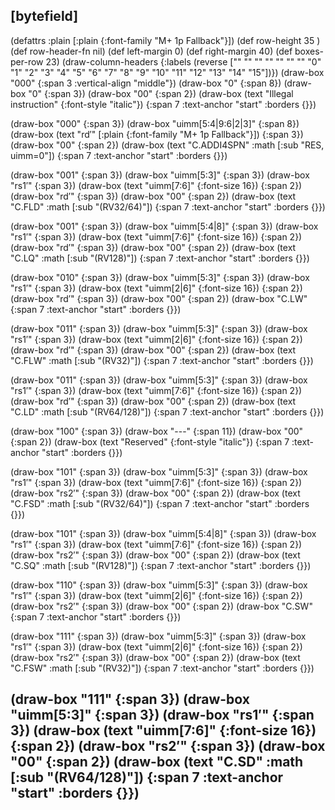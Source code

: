 ## [bytefield]

(defattrs :plain [:plain {:font-family "M+ 1p Fallback"}])
(def row-height 35 )
(def row-header-fn nil)
(def left-margin 0)
(def right-margin 40)
(def boxes-per-row 23)
(draw-column-headers {:labels (reverse ["" "" "" "" "" "" "" "0" "1" "2" "3" "4" "5" "6" "7" "8" "9" "10" "11" "12" "13" "14" "15"])})
(draw-box "000" {:span 3 :vertical-align "middle"})
(draw-box "0" {:span 8})
(draw-box "0" {:span 3})
(draw-box "00" {:span 2})
(draw-box (text "Illegal instruction" {:font-style "italic"}) {:span 7 :text-anchor "start" :borders {}})

(draw-box "000" {:span 3})
(draw-box "uimm[5:4|9:6|2|3]" {:span 8})
(draw-box (text "rd′" [:plain {:font-family "M+ 1p Fallback"}]) {:span 3})
(draw-box "00" {:span 2})
(draw-box (text "C.ADDI4SPN" :math [:sub "RES, uimm=0"]) {:span 7 :text-anchor "start" :borders {}})

(draw-box "001" {:span 3})
(draw-box "uimm[5:3]" {:span 3})
(draw-box "rs1′" {:span 3})
(draw-box (text "uimm[7:6]" {:font-size 16}) {:span 2})
(draw-box "rd′" {:span 3})
(draw-box "00" {:span 2})
(draw-box (text "C.FLD" :math [:sub "(RV32/64)"]) {:span 7 :text-anchor "start" :borders {}})

(draw-box "001" {:span 3})
(draw-box "uimm[5:4|8]" {:span 3})
(draw-box "rs1′" {:span 3})
(draw-box (text "uimm[7:6]" {:font-size 16}) {:span 2})
(draw-box "rd′" {:span 3})
(draw-box "00" {:span 2})
(draw-box (text "C.LQ" :math [:sub "(RV128)"]) {:span 7 :text-anchor "start" :borders {}})

(draw-box "010" {:span 3})
(draw-box "uimm[5:3]" {:span 3})
(draw-box "rs1′" {:span 3})
(draw-box (text "uimm[2|6]" {:font-size 16}) {:span 2})
(draw-box "rd′" {:span 3})
(draw-box "00" {:span 2})
(draw-box "C.LW" {:span 7 :text-anchor "start" :borders {}})

(draw-box "011" {:span 3})
(draw-box "uimm[5:3]" {:span 3})
(draw-box "rs1′" {:span 3})
(draw-box (text "uimm[2|6]" {:font-size 16}) {:span 2})
(draw-box "rd′" {:span 3})
(draw-box "00" {:span 2})
(draw-box (text "C.FLW" :math [:sub "(RV32)"]) {:span 7 :text-anchor "start" :borders {}})

(draw-box "011" {:span 3})
(draw-box "uimm[5:3]" {:span 3})
(draw-box "rs1′" {:span 3})
(draw-box (text "uimm[7:6]" {:font-size 16}) {:span 2})
(draw-box "rd′" {:span 3})
(draw-box "00" {:span 2})
(draw-box (text "C.LD" :math [:sub "(RV64/128)"]) {:span 7 :text-anchor "start" :borders {}})

(draw-box "100" {:span 3})
(draw-box "---" {:span 11})
(draw-box "00" {:span 2})
(draw-box (text "Reserved"  {:font-style "italic"}) {:span 7 :text-anchor "start" :borders {}})

(draw-box "101" {:span 3})
(draw-box "uimm[5:3]" {:span 3})
(draw-box "rs1′" {:span 3})
(draw-box (text "uimm[7:6]" {:font-size 16}) {:span 2})
(draw-box "rs2′" {:span 3})
(draw-box "00" {:span 2})
(draw-box (text "C.FSD" :math [:sub "(RV32/64)"]) {:span 7 :text-anchor "start" :borders {}})

(draw-box "101" {:span 3})
(draw-box "uimm[5:4|8]" {:span 3})
(draw-box "rs1′" {:span 3})
(draw-box (text "uimm[7:6]" {:font-size 16}) {:span 2})
(draw-box "rs2′" {:span 3})
(draw-box "00" {:span 2})
(draw-box (text "C.SQ" :math [:sub "(RV128)"]) {:span 7 :text-anchor "start" :borders {}})

(draw-box "110" {:span 3})
(draw-box "uimm[5:3]" {:span 3})
(draw-box "rs1′" {:span 3})
(draw-box (text "uimm[2|6]" {:font-size 16}) {:span 2})
(draw-box "rs2′" {:span 3})
(draw-box "00" {:span 2})
(draw-box "C.SW" {:span 7 :text-anchor "start" :borders {}})

(draw-box "111" {:span 3})
(draw-box "uimm[5:3]" {:span 3})
(draw-box "rs1′" {:span 3})
(draw-box (text "uimm[2|6]" {:font-size 16}) {:span 2})
(draw-box "rs2′" {:span 3})
(draw-box "00" {:span 2})
(draw-box (text "C.FSW" :math [:sub "(RV32)"]) {:span 7 :text-anchor "start" :borders {}})

(draw-box "111" {:span 3})
(draw-box "uimm[5:3]" {:span 3})
(draw-box "rs1′" {:span 3})
(draw-box (text "uimm[7:6]" {:font-size 16}) {:span 2})
(draw-box "rs2′" {:span 3})
(draw-box "00" {:span 2})
(draw-box (text "C.SD" :math [:sub "(RV64/128)"]) {:span 7 :text-anchor "start" :borders {}})
----------------------------------------------------------------------------------------------------------------------------------------------------------------------------------------------------------------------------------------------------------------------------------------------------------
